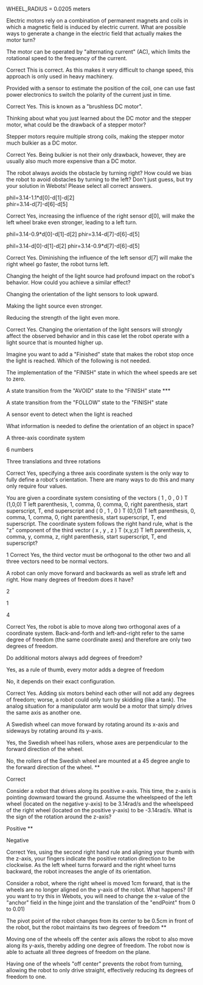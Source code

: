 WHEEL_RADIUS = 0.0205 meters

Electric motors rely on a combination of permanent magnets and coils in which a magnetic field is induced by electric current. What are possible ways to generate a change in the electric field that actually makes the motor turn?


The motor can be operated by "alternating current" (AC), which limits the rotational speed to the frequency of the current. 

Correct
This is correct. As this makes it very difficult to change speed, this approach is only used in heavy machinery. 

Provided with a sensor to estimate the position of the coil, one can use fast power electronics to switch the polarity of the current just in time. 

Correct
Yes. This is known as a "brushless DC motor".

Thinking about what you just learned about the DC motor and the stepper motor, what could be the drawback of a stepper motor? 

Stepper motors require multiple strong coils, making the stepper motor much bulkier as a DC motor.

Correct
Yes. Being bulkier is not their only drawback, however, they are usually also much more expensive than a DC motor. 

The robot always avoids the obstacle by turning right? How could we bias the robot to avoid obstacles by turning to the left? Don't just guess, but try your solution in Webots! Please select all correct answers.


phil=3.14-1.1*d[0]-d[1]-d[2]    
phir=3.14-d[7]-d[6]-d[5]

Correct
Yes, increasing the influence of the right sensor d[0], will make the left wheel brake even stronger, leading to a left turn. 


phil=3.14-0.9*d[0]-d[1]-d[2]
phir=3.14-d[7]-d[6]-d[5]


phil=3.14-d[0]-d[1]-d[2]
phir=3.14-0.9*d[7]-d[6]-d[5]

Correct
Yes. Diminishing the influence of the left sensor d[7] will make the right wheel go faster, the robot turns left. 

Changing the height of the light source had profound impact on the robot's behavior. How could you achieve a similar effect? 


Changing the orientation of the light sensors to look upward.


Making the light source even stronger.


Reducing the strength of the light even more.

Correct
Yes. Changing the orientation of the light sensors will strongly affect the observed behavior and in this case let the robot operate with a light source that is mounted higher up. 

Imagine you want to add a "Finished" state that makes the robot stop once the light is reached. Which of the following is not needed. 


The implementation of the "FINISH" state in which the wheel speeds are set to zero. 


A state transition from the "AVOID" state to the "FINISH" state ***


A state transition from the "FOLLOW" state to the "FINISH" state


A sensor event to detect when the light is reached

What information is needed to define the orientation of an object in space?


A three-axis coordinate system


6 numbers


Three translations and three rotations

Correct
Yes, specifying a three axis coordinate system is the only way to fully define a robot's orientation. There are many ways to do this and many only require four values. 

You are given a coordinate system consisting of the vectors 
(
1
,
0
,
0
)
T
(1,0,0) 
T
 left parenthesis, 1, comma, 0, comma, 0, right parenthesis, start superscript, T, end superscript and 
(
0
,
1
,
0
)
T
(0,1,0) 
T
 left parenthesis, 0, comma, 1, comma, 0, right parenthesis, start superscript, T, end superscript. The coordinate system follows the right hand rule, what is the "z" component of the third vector 
(
x
,
y
,
z
)
T
(x,y,z) 
T
 left parenthesis, x, comma, y, comma, z, right parenthesis, start superscript, T, end superscript?

1
Correct
Yes, the third vector must be orthogonal to the other two and all three vectors need to be normal vectors. 

A robot can only move forward and backwards as well as strafe left and right. How many degrees of freedom does it have? 


2


1


4

Correct
Yes, the robot is able to move along two orthogonal axes of a coordinate system. Back-and-forth and left-and-right refer to the same degree of freedom (the same coordinate axes) and therefore are only two degrees of freedom. 

Do additional motors always add degrees of freedom?


Yes, as a rule of thumb, every motor adds a degree of freedom


No, it depends on their exact configuration. 

Correct
Yes. Adding six motors behind each other will not add any degrees of freedom; worse, a robot could only turn by skidding (like a tank). The analog situation for a manipulator arm would be a motor that simply drives the same axis as another one. 

A Swedish wheel can move forward by rotating around its x-axis and sideways by rotating around its y-axis. 


Yes, the Swedish wheel has rollers, whose axes are perpendicular to the forward direction of the wheel. 


No, the rollers of the Swedish wheel are mounted at a 45 degree angle to the forward direction of the wheel. **

Correct

Consider a robot that drives along its positive x-axis. This time, the z-axis is pointing downward toward the ground. Assume the wheelspeed of the left wheel (located on the negative y-axis) to be 3.14rad/s and the wheelspeed of the right wheel (located on the positive y-axis) to be -3.14rad/s. What is the sign of the rotation around the z-axis?


Positive **


Negative

Correct
Yes, using the second right hand rule and aligning your thumb with the z-axis, your fingers indicate the positive rotation direction to be clockwise. As the left wheel turns forward and the right wheel turns backward, the robot increases the angle of its orientation.

Consider a robot, where the right wheel is moved 1cm forward, that is the wheels are no longer aligned on the y-axis of the robot. What happens? (If you want to try this in Webots, you will need to change the x-value of the "anchor" field in the hinge joint and the translation of the "endPoint" from 0 to 0.01)


The pivot point of the robot changes from its center to be 0.5cm in front of the robot, but the robot maintains its two degrees of freedom **


Moving one of the wheels off the center axis allows the robot to also move along its y-axis, thereby adding one degree of freedom. The robot now is able to actuate all three degrees of freedom on the plane. 


Having one of the wheels "off center" prevents the robot from turning, allowing the robot to only drive straight, effectively reducing its degrees of freedom to one. 